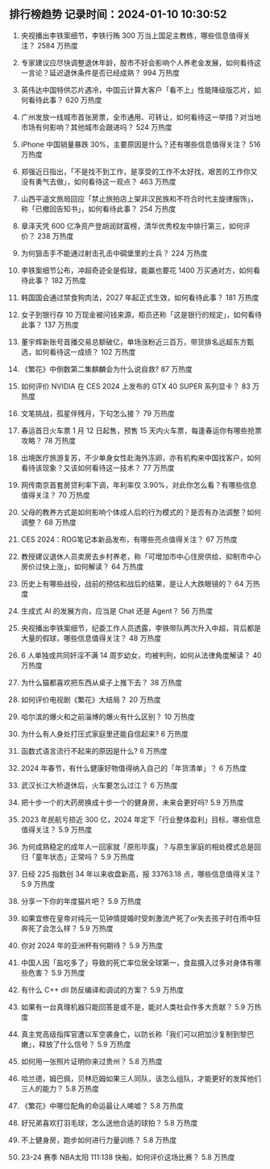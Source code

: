 
## 排行榜趋势 记录时间：2024-01-10 10:30:52
  
  1. 央视播出李铁案细节，李铁行贿 300 万当上国足主教练，哪些信息值得关注？ 2584 万热度
    
  2. 专家建议应尽快调整退休年龄，股市不好会影响个人养老金发展，如何看待这一言论？延迟退休条件是否已经成熟？ 994 万热度
    
  3. 英伟达中国特供芯片遇冷，中国云计算大客户「看不上」性能降级版芯片，如何看待此事？ 620 万热度
    
  4. 广州发放一线城市首张房票，全市通用、可转让，如何看待这一举措？对当地市场有何影响？其他城市会跟进吗？ 524 万热度
    
  5. iPhone 中国销量暴跌 30%，主要原因是什么？还有哪些信息值得关注？ 516 万热度
    
  6. 郑强近日指出，「不是找不到工作，是享受的工作不太好找，艰苦的工作你又没有勇气去做」，如何看待这一观点？ 463 万热度
    
  7. 山西平遥文旅局回应「禁止旅拍店上架非汉民族和不符合时代主旋律服饰」，称「已撤回告知书」，如何看待此事？ 254 万热度
    
  8. 章泽天凭 600 亿净资产登胡润财富榜，清华优秀校友中排行第三，如何评价？ 238 万热度
    
  9. 为何狙击手不能通过射击孔击中碉堡里的士兵？ 224 万热度
    
  10. 李铁案细节公布，冲超奇迹全是假球，能赢也要花 1400 万买通对方，如何看待此事？ 182 万热度
    
  11. 韩国国会通过禁食狗肉法，2027 年起正式生效，如何看待此事？ 181 万热度
    
  12. 女子到银行存 10 万现金被问钱来源，柜员还称「这是银行的规定」，如何看待此事？ 137 万热度
    
  13. 董宇辉新账号首播交易总额破亿，单场涨粉近三百万，带货排名远超东方甄选，如何看待这一成绩？ 102 万热度
    
  14. 《繁花》中倒数第二集麒麟会为什么说自救? 87 万热度
    
  15. 如何评价 NVIDIA 在 CES 2024 上发布的 GTX 40 SUPER 系列显卡？ 83 万热度
    
  16. 文笔挑战，孤星伴残月，下句怎么接？ 79 万热度
    
  17. 春运首日火车票 1 月 12 日起售，预售 15 天内火车票，每逢春运你有哪些抢票攻略？ 78 万热度
    
  18. 出境医疗旅游复苏，不少单身女性赴海外冻卵，亦有机构来中国找客户，如何看待该现象？又该如何看待这一技术？ 77 万热度
    
  19. 网传南京首套房贷利率下调，年利率仅 3.90%，对此你怎么看？有哪些信息值得关注？ 70 万热度
    
  20. 父母的教养方式是如何影响个体成人后的行为模式的？是否有办法调整？如何调整？ 68 万热度
    
  21. CES 2024：ROG笔记本新品发布，有哪些亮点值得关注？ 67 万热度
    
  22. 教授建议退休人员卖房去乡村养老，称「可增加市中心住房供给、抑制市中心房价过快上涨」，如何解读？ 64 万热度
    
  23. 历史上有哪些战役，战前的预估和战后的结果，是让人大跌眼镜的？ 64 万热度
    
  24. 生成式 AI 的发展方向，应当是 Chat 还是 Agent？ 56 万热度
    
  25. 央视播出李铁案细节，纪委工作人员透露，李铁带队两次升入中超，背后都是大量的假球，哪些信息值得关注？ 48 万热度
    
  26. 6 人单独或共同奸淫不满 14 周岁幼女，均被判刑，如何从法律角度解读？ 40 万热度
    
  27. 为什么猫都喜欢把东西从桌子上推下去？ 38 万热度
    
  28. 如何评价电视剧《繁花》大结局？ 20 万热度
    
  29. 哈尔滨的爆火和之前淄博的爆火有什么区别？ 10 万热度
    
  30. 为什么有人身处打压式家庭里还能自信起来? 6 万热度
    
  31. 函数式语言流行不起来的原因是什么? 6 万热度
    
  32. 2024 年春节，有什么健康好物值得纳入自己的「年货清单」？ 6 万热度
    
  33. 武汉长江大桥退休后，火车要怎么过江？ 6 万热度
    
  34. 把十步一个的大药房换成十步一个的健身房，未来会更好吗? 5.9 万热度
    
  35. 2023 年民航亏损近 300 亿，2024 年定下「行业整体盈利」目标，哪些信息值得关注？ 5.9 万热度
    
  36. 为何成熟稳定的成年人一回家就「原形毕露」？与原生家庭的相处模式总是回归「童年状态」正常吗？ 5.9 万热度
    
  37. 日经 225 指数创 34 年以来收盘新高，报 33763.18 点，哪些信息值得关注？ 5.9 万热度
    
  38. 分享一下你的年度猫片吧？ 5.9 万热度
    
  39. 如果宜修在皇帝对纯元一见钟情提婚时受刺激流产死了or失去孩子时在雨中狂奔死了会怎么样？ 5.9 万热度
    
  40. 你对 2024 年的亚洲杯有何期待？ 5.9 万热度
    
  41. 中国人因「盐吃多了」导致的死亡率位居全球第一，食盐摄入过多对身体有哪些危害？ 5.9 万热度
    
  42. 有什么 C++ dll 防反编译和调试的方案？ 5.9 万热度
    
  43. 如果有一台真理机器只能回答是或不是，能对人类社会作多大贡献？ 5.9 万热度
    
  44. 真主党高级指挥官遭以军空袭身亡，以防长称「我们可以把加沙复制到黎巴嫩」，释放了什么信号？ 5.9 万热度
    
  45. 如何用一张照片证明你来过贵州？ 5.8 万热度
    
  46. 哈兰德，姆巴佩，贝林厄姆如果三人同队，该怎么组队，才能更好的发挥他们三人的能力？ 5.8 万热度
    
  47. 《繁花》中哪位配角的命运最让人唏嘘？ 5.8 万热度
    
  48. 好兄弟喜欢打羽毛球，怎么送他合适的球拍？ 5.8 万热度
    
  49. 不上健身房，跑步如何进行力量训练？ 5.8 万热度
    
  50. 23-24 赛季 NBA太阳 111:138 快船，如何评价这场比赛？ 5.8 万热度
    